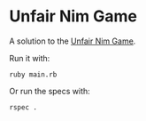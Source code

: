 # Unfair Nim Game

A solution to the [Unfair Nim Game](https://www.hackerrank.com/challenges/unfair-game).

Run it with:

```
ruby main.rb
```

Or run the specs with:
```
rspec .
```
